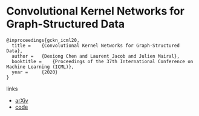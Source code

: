 # Convolutional Kernel Networks for Graph-Structured Data

```
@inproceedings{gckn_icml20,
  title = 	 {Convolutional Kernel Networks for Graph-Structured Data},
  author = 	 {Dexiong Chen and Laurent Jacob and Julien Mairal},
  booktitle = 	 {Proceedings of the 37th International Conference on Machine Learning (ICML)},
  year = 	 {2020}
}
```

links
- [arXiv](https://arxiv.org/abs/2003.05189)
- [code](https://github.com/claying/GCKN)
